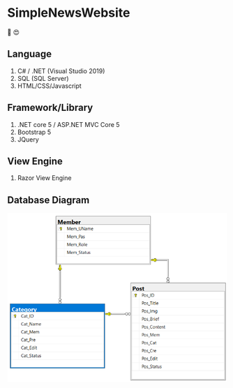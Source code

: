 # SimpleNewsWebsite
:eyes: :heart_eyes:

## Language 

1. C# / .NET (Visual Studio 2019)
2. SQL (SQL Server)
3. HTML/CSS/Javascript 


## Framework/Library

1. .NET core 5 / ASP.NET MVC Core 5
2. Bootstrap 5
3. JQuery


## View Engine

1. Razor View Engine


## Database Diagram

![db diagram](/SQL/db_diagram.png "db diagram")
